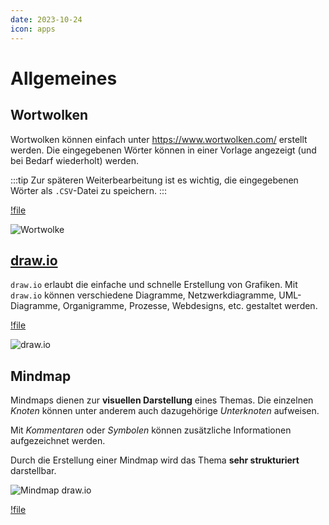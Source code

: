 ```yaml
---
date: 2023-10-24
icon: apps
---
```


# Allgemeines

## Wortwolken

Wortwolken können einfach unter https://www.wortwolken.com/ erstellt werden. Die eingegebenen Wörter können in einer Vorlage angezeigt (und bei Bedarf wiederholt) werden.

:::tip
Zur späteren Weiterbearbeitung ist es wichtig, die eingegebenen Wörter als `.CSV`-Datei zu speichern.
:::

[!file](/downloads/tools/wordcloud.csv)

![Wortwolke](/images/tools/wordcloud.png)

## [draw.io](https://draw.io)

`draw.io` erlaubt die einfache und schnelle Erstellung von Grafiken. Mit `draw.io` können verschiedene Diagramme, Netzwerkdiagramme, UML-Diagramme, Organigramme, Prozesse, Webdesigns, etc. gestaltet werden.

[!file](/downloads/theorie/projektmanagement-prozess.drawio)

![draw.io](/images/tools/drawio.png)

## Mindmap

Mindmaps dienen zur **visuellen Darstellung** eines Themas. Die einzelnen _Knoten_ können unter anderem auch dazugehörige _Unterknoten_ aufweisen.

Mit _Kommentaren_ oder _Symbolen_ können zusätzliche Informationen aufgezeichnet werden.

Durch die Erstellung einer Mindmap wird das Thema **sehr strukturiert** darstellbar.

![Mindmap draw.io](/images/tools/mindmap_fahrtenbuch.drawio.png)

[!file](/downloads/tools/mindmap.drawio)
